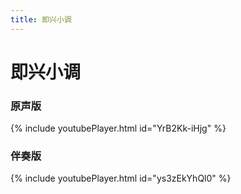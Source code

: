 ```yaml
---
title: 即兴小调
---
```

# 即兴小调

### 原声版

{% include youtubePlayer.html id="YrB2Kk-iHjg" %}


### 伴奏版
{% include youtubePlayer.html id="ys3zEkYhQl0" %}

